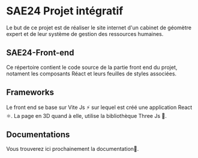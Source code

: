 # SAE24 Projet intégratif 
Le but de ce projet est de réaliser le site internet d'un cabinet de géomètre expert et de leur système de gestion des ressources humaines.


## SAE24-Front-end

Ce répertoire contient le code source de la partie front end du projet, notament les composants Réact et leurs feuilles de styles associées.

## Frameworks
Le front end se base sur Vite Js ⚡ sur lequel est créé une application React ⚛️. La page en 3D quand à elle, utilise la bibliothèque Three Js 🎄.  

## Documentations
Vous trouverez ici prochainement la documentation📜.
